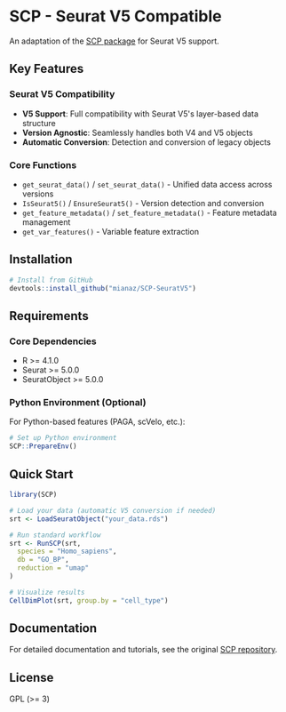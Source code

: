 # SCP - Seurat V5 Compatible

An adaptation of the [SCP package](https://github.com/zhanghao-njmu/SCP) for Seurat V5 support.

## Key Features

### Seurat V5 Compatibility
- **V5 Support**: Full compatibility with Seurat V5's layer-based data structure
- **Version Agnostic**: Seamlessly handles both V4 and V5 objects
- **Automatic Conversion**: Detection and conversion of legacy objects

### Core Functions
- `get_seurat_data()` / `set_seurat_data()` - Unified data access across versions
- `IsSeurat5()` / `EnsureSeurat5()` - Version detection and conversion
- `get_feature_metadata()` / `set_feature_metadata()` - Feature metadata management
- `get_var_features()` - Variable feature extraction

## Installation

```r
# Install from GitHub
devtools::install_github("mianaz/SCP-SeuratV5")
```

## Requirements

### Core Dependencies
- R >= 4.1.0
- Seurat >= 5.0.0
- SeuratObject >= 5.0.0

### Python Environment (Optional)
For Python-based features (PAGA, scVelo, etc.):
```r
# Set up Python environment
SCP::PrepareEnv()
```

## Quick Start

```r
library(SCP)

# Load your data (automatic V5 conversion if needed)
srt <- LoadSeuratObject("your_data.rds")

# Run standard workflow
srt <- RunSCP(srt,
  species = "Homo_sapiens",
  db = "GO_BP",
  reduction = "umap"
)

# Visualize results
CellDimPlot(srt, group.by = "cell_type")
```

## Documentation

For detailed documentation and tutorials, see the original [SCP repository](https://github.com/zhanghao-njmu/SCP).

## License

GPL (>= 3)
